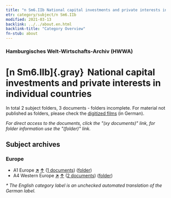 ```yaml
---
title: "n Sm6.IIb National capital investments and private interests in individual countries"
etr: category/subject/n Sm6.IIb
modified: 2021-03-13
backlink: ../../about.en.html
backlink-title: "Category Overview"
fn-stub: about
---
```


### Hamburgisches Welt-Wirtschafts-Archiv (HWWA)
# [n Sm6.IIb]{.gray}&#8201; National capital investments and private interests in individual countries&#160; 





In total 2 subject folders, 3 documents - folders incomplete.
For material not published as folders, please check the [digitized films](/film/h1_sh) (in German).

_For direct access to the documents, click the "(xy documents)" link, for folder information use the "(folder)" link._

## Subject archives



### Europe

- A1 Europe [**&nearr;**](../../../geo/i/140892/about.en.html "Europe (all folders)") [**&uarr;**](../../../geo/about.en.html#A1 "Country category system") (<a href="https://pm20.zbw.eu/dfgview/sh/140892,145786" title="about: Europe : National capital investments and private interests in individual countries" target="_blank">1 documents</a>) ([folder](http://purl.org/pressemappe20/folder/sh/140892,145786))
- A4 Western Europe [**&nearr;**](../../../geo/i/140897/about.en.html "Western Europe (all folders)") [**&uarr;**](../../../geo/about.en.html#A4 "Country category system") (<a href="https://pm20.zbw.eu/dfgview/sh/140897,145786" title="about: Western Europe : National capital investments and private interests in individual countries" target="_blank">2 documents</a>) ([folder](http://purl.org/pressemappe20/folder/sh/140897,145786))


_* The English category label is an unchecked automated translation of the German label._

